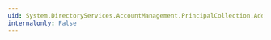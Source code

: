 ```yaml
---
uid: System.DirectoryServices.AccountManagement.PrincipalCollection.Add(System.DirectoryServices.AccountManagement.UserPrincipal)
internalonly: False
---
```

